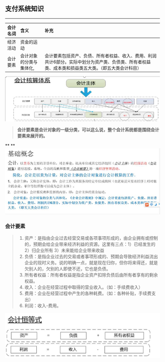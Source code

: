 ## 支付系统知识

---

| 会计名词 | 含义 | 补充 |
| :--- | :--- | :--- |
| 经济活动 | 资金的运动 |  |
| 会计要素 | 会计对象的分类与集体化, | 会计要素包括资产、负债、所有者权益、收入、费用、利润共计6部分。实际中划分为资产类、负债类、所有者权益类、成本类和损益类五大类。（即五大类会计科目） |

![](/assets/4.0.1会计主体.png)

> **会计要素是会计对象的一级分类，可以这么说，整个会计系统都是围绕会计要素来展开的。**

**  **![](/assets/4.0.2会计基本概念.png)

### 会计要素

> 1. 资产：是指由企业过去经营交易或各项事项形成的，由企业拥有或控制的，预期会给企业带来经济利益的资源。这里有三点：1）已经发生的 2）归企业所有 3）未来能给企业带来收益
> 2. 负债：是指企业过去的交易或者事项形成的、预期会导致经济利益流出企业的现时义务。说的明确一点，就是现在归你，但你将来得还，就是欠别人的，欠别的人即使不还，它也是负债。
> 3. 所有者权益：所有者权益是指企业资产扣除负债后由所有者享有的剩余权益。
> 4. 收入：企业在经营过程中取得的营业收入。（如：手续费收入）
> 5. 费用：企业在经营过程中产生的各种耗费。（如：各种补贴，手续费支出）
> 6. 利润：收入-费用。

![](/assets/4.0.3.会计恒等式.png)

